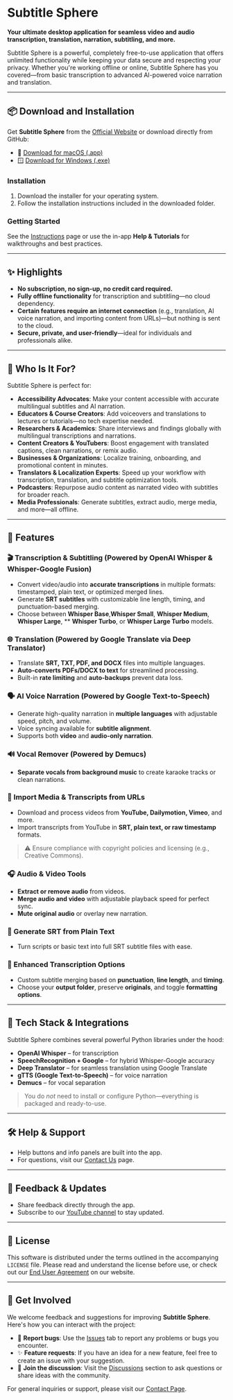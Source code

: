 # Subtitle Sphere

**Your ultimate desktop application for seamless video and audio transcription, translation, narration, subtitling, and more.**

Subtitle Sphere is a powerful, completely free-to-use application that offers unlimited functionality while keeping your data secure and respecting your privacy. Whether you're working offline or online, Subtitle Sphere has you covered—from basic transcription to advanced AI-powered voice narration and translation.

---

## 📦 Download and Installation

Get **Subtitle Sphere** from the [Official Website](https://www.subtitlesphere.com) or download directly from GitHub:

- 🍎 [Download for macOS (.app)](https://github.com/HappytheCoder/SubtitleSphere_MacOS/releases/download/v4.1.0/Subtitle_Sphere_Beta_v4.1.0_macOS.zip)
- 🪟 [Download for Windows (.exe)](https://github.com/HappytheCoder/SubtitleSphere_Windows/releases/download/v4.1.0/Subtitle_Sphere_Beta_v4_1_0_Windows.zip)

### Installation

1. Download the installer for your operating system.
2. Follow the installation instructions included in the downloaded folder.

### Getting Started

See the [Instructions](https://www.subtitlesphere.com/instructions) page or use the in-app **Help & Tutorials** for walkthroughs and best practices.

---

## ✨ Highlights

* **No subscription, no sign-up, no credit card required.**
* **Fully offline functionality** for transcription and subtitling—no cloud dependency.
* **Certain features require an internet connection** (e.g., translation, AI voice narration, and importing content from URLs)—but nothing is sent to the cloud.
* **Secure, private, and user-friendly**—ideal for individuals and professionals alike.

---

## 🎯 Who Is It For?

Subtitle Sphere is perfect for:

* **Accessibility Advocates**: Make your content accessible with accurate multilingual subtitles and AI narration.
* **Educators & Course Creators**: Add voiceovers and translations to lectures or tutorials—no tech expertise needed.
* **Researchers & Academics**: Share interviews and findings globally with multilingual transcriptions and narrations.
* **Content Creators & YouTubers**: Boost engagement with translated captions, clean narrations, or remix audio.
* **Businesses & Organizations**: Localize training, onboarding, and promotional content in minutes.
* **Translators & Localization Experts**: Speed up your workflow with transcription, translation, and subtitle optimization tools.
* **Podcasters**: Repurpose audio content as narrated video with subtitles for broader reach.
* **Media Professionals**: Generate subtitles, extract audio, merge media, and more—all offline.

---

## 🚀 Features

### 🎬 Transcription & Subtitling (Powered by OpenAI Whisper & Whisper-Google Fusion)

* Convert video/audio into **accurate transcriptions** in multiple formats: timestamped, plain text, or optimized merged lines.
* Generate **SRT subtitles** with customizable line length, timing, and punctuation-based merging.
* Choose between **Whisper Base**,**Whisper Small**, **Whisper Medium**, **Whisper Large**, ** **Whisper Turbo**, or **Whisper Large Turbo** models.

### 🌐 Translation (Powered by Google Translate via Deep Translator)

* Translate **SRT, TXT, PDF, and DOCX** files into multiple languages.
* **Auto-converts PDFs/DOCX to text** for streamlined processing.
* Built-in **rate limiting** and **auto-backups** prevent data loss.

### 🗣️ AI Voice Narration (Powered by Google Text-to-Speech)

* Generate high-quality narration in **multiple languages** with adjustable speed, pitch, and volume.
* Voice syncing available for **subtitle alignment**.
* Supports both **video** and **audio-only narration**.

### 🔊 Vocal Remover (Powered by Demucs)

* **Separate vocals from background music** to create karaoke tracks or clean narrations.

### 🔗 Import Media & Transcripts from URLs

* Download and process videos from **YouTube, Dailymotion, Vimeo**, and more.
* Import transcripts from YouTube in **SRT, plain text, or raw timestamp** formats.

> ⚠️ Ensure compliance with copyright policies and licensing (e.g., Creative Commons).

### 🎧 Audio & Video Tools

* **Extract or remove audio** from videos.
* **Merge audio and video** with adjustable playback speed for perfect sync.
* **Mute original audio** or overlay new narration.

### 📝 Generate SRT from Plain Text

* Turn scripts or basic text into full SRT subtitle files with ease.

### 🧠 Enhanced Transcription Options

* Custom subtitle merging based on **punctuation**, **line length**, and **timing**.
* Choose your **output folder**, preserve **originals**, and toggle **formatting options**.

---

## 🧰 Tech Stack & Integrations

Subtitle Sphere combines several powerful Python libraries under the hood:

* **OpenAI Whisper** – for transcription
* **SpeechRecognition + Google** – for hybrid Whisper-Google accuracy
* **Deep Translator** – for seamless translation using Google Translate
* **gTTS (Google Text-to-Speech)** – for voice narration
* **Demucs** – for vocal separation

> You do *not* need to install or configure Python—everything is packaged and ready-to-use.

---

## 🛠️ Help & Support

* Help buttons and info panels are built into the app.
* For questions, visit our [Contact Us](https://www.subtitlesphere.com/contact) page.

---

## 🔄 Feedback & Updates

* Share feedback directly through the app.
* Subscribe to our [YouTube channel](https://www.youtube.com/@SubtitleSphere) to stay updated.

---

## 📄 License

This software is distributed under the terms outlined in the accompanying `LICENSE` file. Please read and understand the license before use, or check out our [End User Agreement](https://www.subtitlesphere.com/eua) on our website.

---
## 🤝 Get Involved

We welcome feedback and suggestions for improving **Subtitle Sphere**. Here's how you can interact with the project:

- 🐛 **Report bugs**: Use the [Issues](https://github.com/HappytheCoder/SubtitleSphere_MacOS_version/issues) tab to report any problems or bugs you encounter.
- ✨ **Feature requests**: If you have an idea for a new feature, feel free to create an issue with your suggestion.
- 💬 **Join the discussion**: Visit the [Discussions](https://github.com/HappytheCoder/SubtitleSphere_MacOS_version/discussions) section to ask questions or share ideas with the community.

For general inquiries or support, please visit our [Contact Page](https://www.subtitlesphere.com/contact).

